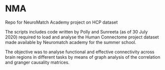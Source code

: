 # NMA
Repo for NeuroMatch Academy  project on HCP dataset

The scripts includes code written by Polly and Sunreeta (as of 30 July 2020) required to load and analyse the Human Connectome project dataset made available by Neuromatch academy for the summer school.  

The objective was to analyse functional and effective connectivity across brain regions in different tasks by means of graph analysis of the correlation and granger causality matrices.
